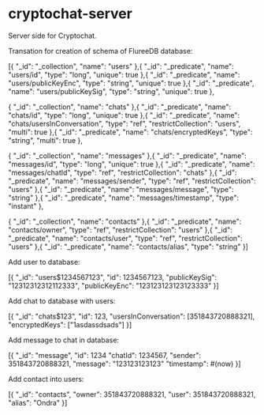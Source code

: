 # cryptochat-server

Server side for Cryptochat.

Transation for creation of schema of FlureeDB database:

[{
 "_id": "_collection",
 "name": "users"
},{
    "_id": "_predicate",
    "name": "users/id",
    "type": "long",
    "unique": true
},{
    "_id": "_predicate",
    "name": "users/publicKeyEnc",
    "type": "string",
    "unique": true
},{
    "_id": "_predicate",
    "name": "users/publicKeySig",
    "type": "string",
    "unique": true
},

{
 "_id": "_collection",
 "name": "chats"
},{
    "_id": "_predicate",
    "name": "chats/id",
    "type": "long",
    "unique": true
},{
    "_id": "_predicate",
    "name": "chats/usersInConversation",
    "type": "ref",
    "restrictCollection": "users",
    "multi": true
},{
    "_id": "_predicate",
    "name": "chats/encryptedKeys",
    "type": "string",
    "multi": true
},

{
 "_id": "_collection",
 "name": "messages"
},{
    "_id": "_predicate",
    "name": "messages/id",
    "type": "long",
    "unique": true
},{
    "_id": "_predicate",
    "name": "messages/chatId",
    "type": "ref",
    "restrictCollection": "chats"
},{
    "_id": "_predicate",
    "name": "messages/sender",
    "type": "ref",
    "restrictCollection": "users"
},{
    "_id": "_predicate",
    "name": "messages/message",
    "type": "string"
},{
    "_id": "_predicate",
    "name": "messages/timestamp",
    "type": "instant"
},

{
 "_id": "_collection",
 "name": "contacts"
},{
    "_id": "_predicate",
    "name": "contacts/owner",
    "type": "ref",
    "restrictCollection": "users"
},{
    "_id": "_predicate",
    "name": "contacts/user",
    "type": "ref",
    "restrictCollection": "users"
},{
    "_id": "_predicate",
    "name": "contacts/alias",
    "type": "string"
}]

Add user to database:

[{
  "_id":  "users$1234567123",
  "id":   1234567123,
  "publicKeySig": "12312312312112333",
  "publicKeyEnc": "123123123123123333"
}]

Add chat to database with users:

[{
  "_id": "chats$123",
  "id":   123,
  "usersInConversation": [351843720888321],
  "encryptedKeys": ["1asdassdsads"]
}]

Add message to chat in database:

[{
  "_id": "message",
  "id": 1234
  "chatId":   1234567,
  "sender": 351843720888321,
  "message": "123123123123"
  "timestamp": #(now)
}]

Add contact into users:

[{
  "_id":      "contacts",
  "owner":   351843720888321,
  "user": 351843720888321,
  "alias": "Ondra"
}]
